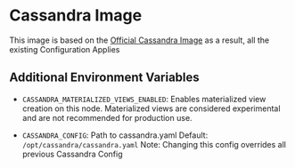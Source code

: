 # Cassandra Image

This image is based on the [Official Cassandra Image](https://github.com/docker-library/docs/blob/master/cassandra/README.md) as a result, all the existing Configuration Applies


## Additional Environment Variables

- `CASSANDRA_MATERIALIZED_VIEWS_ENABLED`: Enables materialized view creation on this node. Materialized views are considered experimental and are not recommended for production use.

- `CASSANDRA_CONFIG`: Path to cassandra.yaml Default: `/opt/cassandra/cassandra.yaml` Note: Changing this config overrides all previous Cassandra Config
